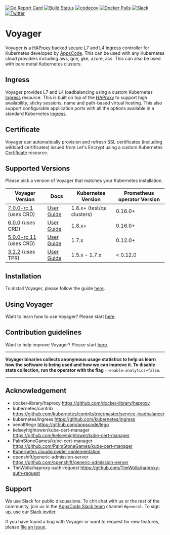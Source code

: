 [![Go Report Card](https://goreportcard.com/badge/github.com/appscode/voyager)](https://goreportcard.com/report/github.com/appscode/voyager)
[![Build Status](https://travis-ci.org/appscode/voyager.svg?branch=master)](https://travis-ci.org/appscode/voyager)
[![codecov](https://codecov.io/gh/appscode/voyager/branch/master/graph/badge.svg)](https://codecov.io/gh/appscode/voyager)
[![Docker Pulls](https://img.shields.io/docker/pulls/appscode/voyager.svg)](https://hub.docker.com/r/appscode/voyager/)
[![Slack](https://slack.appscode.com/badge.svg)](https://slack.appscode.com)
[![Twitter](https://img.shields.io/twitter/follow/appscodehq.svg?style=social&logo=twitter&label=Follow)](https://twitter.com/intent/follow?screen_name=AppsCodeHQ)

# Voyager
Voyager is a [HAProxy](http://www.haproxy.org/) backed [secure](#certificate) L7 and L4 [ingress](#ingress) controller for Kubernetes developed by
[AppsCode](https://appscode.com). This can be used with any Kubernetes cloud providers including aws, gce, gke, azure, acs. This can also be used with bare metal Kubernetes clusters.

## Ingress
Voyager provides L7 and L4 loadbalancing using a custom Kubernetes [Ingress](https://appscode.com/products/voyager/7.0.0-rc.1/guides/ingress/) resource. This is built on top of the [HAProxy](http://www.haproxy.org/) to support high availability, sticky sessions, name and path-based virtual hosting.
This also support configurable application ports with all the options available in a standard Kubernetes [Ingress](https://kubernetes.io/docs/concepts/services-networking/ingress/).

## Certificate
Voyager can automatically provision and refresh SSL certificates (including wildcard certificates) issued from Let's Encrypt using a custom Kubernetes [Certificate](https://appscode.com/products/voyager/7.0.0-rc.1/guides/certificate/) resource.

## Supported Versions
Please pick a version of Voyager that matches your Kubernetes installation.

| Voyager Version                                                                        | Docs                                                                    | Kubernetes Version | Prometheus operator Version |
|----------------------------------------------------------------------------------------|-------------------------------------------------------------------------|--------------------|-----------------------------|
| [7.0.0-rc.1](https://github.com/appscode/voyager/releases/tag/7.0.0-rc.1) (uses CRD)   | [User Guide](https://appscode.com/products/voyager/7.0.0-rc.1/)         | 1.8.x+ (test/qa clusters)  | 0.16.0+             |
| [6.0.0](https://github.com/appscode/voyager/releases/tag/6.0.0) (uses CRD)             | [User Guide](https://appscode.com/products/voyager/6.0.0/)              | 1.8.x+             | 0.16.0+                     |
| [5.0.0-rc.11](https://github.com/appscode/voyager/releases/tag/5.0.0-rc.11) (uses CRD) | [User Guide](https://appscode.com/products/voyager/5.0.0-rc.11/)        | 1.7.x              | 0.12.0+                     |
| [3.2.2](https://github.com/appscode/voyager/releases/tag/3.2.2) (uses TPR)             | [User Guide](https://github.com/appscode/voyager/tree/3.2.2/docs)       | 1.5.x - 1.7.x      | < 0.12.0                    |

## Installation
To install Voyager, please follow the guide [here](https://appscode.com/products/voyager/7.0.0-rc.1/setup/install/).

## Using Voyager
Want to learn how to use Voyager? Please start [here](https://appscode.com/products/voyager/7.0.0-rc.1/welcome/).

## Contribution guidelines
Want to help improve Voyager? Please start [here](https://appscode.com/products/voyager/7.0.0-rc.1/welcome/contributing/).

---

**Voyager binaries collects anonymous usage statistics to help us learn how the software is being used and how we can improve it.
To disable stats collection, run the operator with the flag** `--enable-analytics=false`.

---

## Acknowledgement
 - docker-library/haproxy https://github.com/docker-library/haproxy
 - kubernetes/contrib https://github.com/kubernetes/contrib/tree/master/service-loadbalancer
 - kubernetes/ingress https://github.com/kubernetes/ingress
 - xenolf/lego https://github.com/appscode/lego
 - kelseyhightower/kube-cert-manager https://github.com/kelseyhightower/kube-cert-manager
 - PalmStoneGames/kube-cert-manager https://github.com/PalmStoneGames/kube-cert-manager
 - [Kubernetes cloudprovider implementation](https://github.com/kubernetes/kubernetes/tree/master/pkg/cloudprovider)
 - openshift/generic-admission-server https://github.com/openshift/generic-admission-server
 - TimWolla/haproxy-auth-request https://github.com/TimWolla/haproxy-auth-request

## Support

We use Slack for public discussions. To chit chat with us or the rest of the community, join us in the [AppsCode Slack team](https://appscode.slack.com/messages/C0XQFLGRM/details/) channel `#general`. To sign up, use our [Slack inviter](https://slack.appscode.com/).

If you have found a bug with Voyager or want to request for new features, please [file an issue](https://github.com/appscode/voyager/issues/new).
